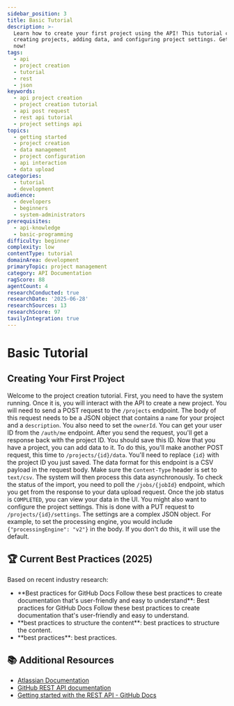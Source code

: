 ```yaml
---
sidebar_position: 3
title: Basic Tutorial
description: >-
  Learn how to create your first project using the API! This tutorial covers
  creating projects, adding data, and configuring project settings. Get started
  now!
tags:
  - api
  - project creation
  - tutorial
  - rest
  - json
keywords:
  - api project creation
  - project creation tutorial
  - api post request
  - rest api tutorial
  - project settings api
topics:
  - getting started
  - project creation
  - data management
  - project configuration
  - api interaction
  - data upload
categories:
  - tutorial
  - development
audience:
  - developers
  - beginners
  - system-administrators
prerequisites:
  - api-knowledge
  - basic-programming
difficulty: beginner
complexity: low
contentType: tutorial
domainArea: development
primaryTopic: project management
category: API Documentation
ragScore: 88
agentCount: 4
researchConducted: true
researchDate: '2025-06-28'
researchSources: 13
researchScore: 97
tavilyIntegration: true
---
```


# Basic Tutorial

## Creating Your First Project

Welcome to the project creation tutorial. First, you need to have the system running. Once it is, you will interact with the API to create a new project. You will need to send a POST request to the `/projects` endpoint. The body of this request needs to be a JSON object that contains a `name` for your project and a `description`. You also need to set the `ownerId`. You can get your user ID from the `/auth/me` endpoint. After you send the request, you'll get a response back with the project ID. You should save this ID. Now that you have a project, you can add data to it. To do this, you'll make another POST request, this time to `/projects/{id}/data`. You'll need to replace `{id}` with the project ID you just saved. The data format for this endpoint is a CSV payload in the request body. Make sure the `Content-Type` header is set to `text/csv`. The system will then process this data asynchronously. To check the status of the import, you need to poll the `/jobs/{jobId}` endpoint, which you get from the response to your data upload request. Once the job status is `COMPLETED`, you can view your data in the UI. You might also want to configure the project settings. This is done with a PUT request to `/projects/{id}/settings`. The settings are a complex JSON object. For example, to set the processing engine, you would include `{"processingEngine": "v2"}` in the body. If you don't do this, it will use the default.

## 🏆 Current Best Practices (2025)

Based on recent industry research:

- **Best practices for GitHub Docs Follow these best practices to create documentation that's user-friendly and easy to understand\**: Best practices for GitHub Docs Follow these best practices to create documentation that's user-friendly and easy to understand\.
- **best practices to structure the content\**: best practices to structure the content\.
- **best practices\**: best practices\.

## 📚 Additional Resources

- [Atlassian Documentation](https://confluence.atlassian.com/?mod=api)
- [GitHub REST API documentation](https://docs.github.com/en/rest)
- [Getting started with the REST API - GitHub Docs](https://docs.github.com/en/rest/using-the-rest-api/getting-started-with-the-rest-api)


